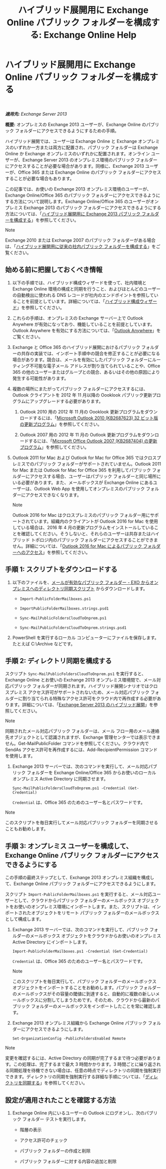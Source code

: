 ﻿---
title: 'ハイブリッド展開用に Exchange Online パブリック フォルダーを構成する: Exchange Online Help'
TOCTitle: ハイブリッド展開用に Exchange Online パブリック フォルダーを構成する
ms:assetid: d979edb3-967b-4431-8beb-0c236bf7f56d
ms:mtpsurl: https://technet.microsoft.com/ja-jp/library/Mt729076(v=EXCHG.150)
ms:contentKeyID: 72768739
ms.date: 05/22/2018
mtps_version: v=EXCHG.150
ms.translationtype: HT
---

# ハイブリッド展開用に Exchange Online パブリック フォルダーを構成する

 

_**適用先:** Exchange Server 2013_

**概要:**  オンプレミスの Exchange 2013 ユーザーが、Exchange Online のパブリック フォルダーにアクセスできるようにするための手順。

ハイブリッド展開では、ユーザーは Exchange Online と Exchange オンプレミスのいずれか一方または両方に配置され、パブリック フォルダーは Exchange Online か Exchange オンプレミスのいずれかに配置されます。オンライン ユーザーが、Exchange Server 2013 のオンプレミス環境のパブリック フォルダーにアクセスすることが必要な場合があります。同様に、Exchange 2013 ユーザーが、Office 365 または Exchange Online のパブリック フォルダーにアクセスすることが必要な場合もあります。

この記事では、お使いの Exchange 2013 オンプレミス環境のユーザーが、Exchange Online/Office 365 のパブリック フォルダーにアクセスできるようにする方法について説明します。Exchange Online/Office 365 のユーザーがオンプレミス Exchange 2013 のパブリック フォルダーにアクセスできるようにする方法については、「[ハイブリッド展開用に Exchange 2013 パブリック フォルダーを構成する](configure-exchange-2013-public-folders-for-a-hybrid-deployment-exchange-2013-help.md)」を参照してください。


> [!NOTE]
> Exchange 2010 または Exchange 2007 のパブリック フォルダーがある場合は、「<A href="configure-legacy-on-premises-public-folders-for-a-hybrid-deployment-exchange-2013-help.md">ハイブリッド展開用に従来の社内パブリック フォルダーを構成する</A>」をご覧ください。



## 始める前に把握しておくべき情報

1.  以下の手順では、ハイブリッド構成ウィザードを使って、社内環境と Exchange Online 環境の構成と同期を行うこと、およびほとんどのユーザーの自動検出に使われる DNS レコードが社内のエンドポイントを参照していることを前提としています。詳細については、「[ハイブリッド構成ウィザード](https://technet.microsoft.com/ja-jp/library/hh529921\(v=exchg.150\))」を参照してください。

2.  これらの手順は、オンプレミスの Exchange サーバー上で Outlook Anywhere が有効になっており、機能していることを前提としています。Outlook Anywhere を有効にする方法については、「[Outlook Anywhere](outlook-anywhere-exchange-2013-help.md)」をご覧ください。

3.  Exchange と Office 365 のハイブリッド展開におけるパブリック フォルダーの共存の実装では、インポート手順中の競合を修正することが必要になる場合があります。競合は、メールを有効にしたパブリック フォルダーにルーティング不可能な電子メール アドレスが割り当てられていることや、Office 365 の他のユーザーまたはグループとの競合、あるいはその他の原因により発生する可能性があります。

4.  複数の場所にまたがってパブリック フォルダーにアクセスするには、Outlook クライアントを 2012 年 11 月以降の Oooklook パブリック更新プログラムにアップグレードする必要があります。
    
    1.  Outlook 2010 用の 2012 年 11 月の Oooklook 更新プログラムをダウンロードするには、「[Microsoft Outlook 2010 (KB2687623) 32 ビット版の更新プログラム](https://www.microsoft.com/ja-jp/download/details.aspx?id=35702)」を参照してください。
    
    2.  Outlook 2007 用の 2012 年 11 月の Outlook 更新プログラムをダウンロードするには、「[Microsoft Office Outlook 2007 (KB2687404) の更新プログラム](https://www.microsoft.com/ja-jp/download/details.aspx?id=35718)」を参照してください。

5.  Outlook 2011 for Mac および Outlook for Mac for Office 365 ではクロスプレミスでのパブリック フォルダーがサポートされていません。Outlook 2011 for Mac または Outlook for Mac for Office 365 を利用してパブリック フォルダーにアクセスする場合、ユーザーはパブリック フォルダーと同じ場所にいる必要があります。また、メールボックスが Exchange Online にあるユーザーは、Outlook Web App を使用してオンプレミスのパブリック フォルダーにアクセスできなくなります。
    

    > [!NOTE]
    > Outlook 2016 for Mac はクロスプレミスのパブリック フォルダー用にサポートされています。組織内のクライアントが Outlook 2016 for Mac を使用している場合は、2016 年 4 月の更新プログラムをインストールしていることを確認してください。そうしないと、それらのユーザーは共存またはハイブリッド トポロジ内のパブリック フォルダーにアクセスすることができません。詳細については、「<A href="accessing-public-folders-with-outlook-2016-for-mac-exchange-2013-help.md">Outlook 2016 for Mac によるパブリック フォルダーへのアクセス</A>」を参照してください。



## 手順 1: スクリプトをダウンロードする

1.  以下のファイルを、[メールが有効なパブリック フォルダー - EXO からオンプレミスへのディレクトリ同期スクリプト](https://go.microsoft.com/fwlink/p/?linkid=797795) からダウンロードします。
    
      - `Import-PublicFolderMailboxes.ps1`
    
      - `ImportPublicFolderMailboxes.strings.psd1`
    
      - `Sync-MailPublicFoldersCloudToOnprem.ps1`
    
      - `Sync-MailPublicFoldersCloudToOnprem.strings.psd1`

2.  PowerShell を実行するローカル コンピューターにファイルを保存します。たとえば C:\\Archive などです。

## 手順 2: ディレクトリ同期を構成する

スクリプト `Sync-MailPublicFoldersCloudToOnprem.ps1` を実行すると、Exchange Online とお使いの Exchange 2013 オンプレミス環境間で、メール対応パブリック フォルダーが同期されます。ハイブリッド展開シナリオではクロスプレミス アクセス許可がサポートされないため、メール対応パブリック フォルダーに割り当てられる特殊なアクセス許可をクラウド内で再作成する必要があります。詳細については、「[Exchange Server 2013 のハイブリッド展開](https://technet.microsoft.com/ja-jp/59e32000-4fcf-417f-a491-f1d8f9aeef9b\(exchg.150\)#doc)」を参照してください。


> [!NOTE]
> 同期されたメール対応パブリック フォルダーは、メール フロー用のメール連絡先オブジェクトとして認識されますが、Exchange 管理センターでは表示できません。Get-MailPublicFolder コマンドを参照してください。クラウド内で SendAs アクセス許可を再作成するには、Add-RecipientPermission コマンドを使用します。



1.  Exchange 2013 サーバーでは、次のコマンドを実行して、メール対応パブリック フォルダーを Exchange Online/Office 365 からお使いのローカル オンプレミス Active Directory に同期させます。
    
        Sync-MailPublicFoldersCloudToOnprem.ps1 -Credential (Get-Credential)
    
    `Credential` は、Office 365 のためのユーザー名とパスワードです。


> [!NOTE]
> このスクリプトを毎日実行してメール対応パブリック フォルダーを同期させることもお勧めします。



## 手順 3: オンプレミス ユーザーを構成して、Exchange Online パブリック フォルダーにアクセスできるようにする

この手順の最終ステップとして、Exchange 2013 オンプレミス組織を構成して、Exchange Online パブリック フォルダーにアクセスできるようにします。

スクリプト `Import-PublicFolderMailboxes.ps1` を実行すると、メール対応ユーザーとして、クラウドからパブリック フォルダーのメールボックス オブジェクトをお使いのオンプレミス環境にインポートします。また、スクリプトは、インポートされたオブジェクトをリモート パブリック フォルダーのメールボックスとして構成します。

1.  Exchange 2013 サーバーでは、次のコマンドを実行して、パブリック フォルダーのメールボックス オブジェクトをクラウドからお使いのオンプレミス Active Directory にインポートします。
    
        Import-PublicFolderMailboxes.ps1 -Credential (Get-Credential)
    
    `Credential` は、Office 365 のためのユーザー名とパスワードです。
    

    > [!NOTE]
    > このスクリプトを毎日実行して、パブリック フォルダーのメールボックス オブジェクトをインポートすることをお勧めします。パブリック フォルダーのメールボックスがその容量の閾値に到達すると、自動的に複数の新しいメールボックスに分割してしまうためです。そのため、クラウドから最新のパブリック フォルダーのメールボックスをインポートしたことを常に確認します。



2.  Exchange 2013 オンプレミス組織から Exchange Online パブリック フォルダーにアクセスできるようにします。
    
        Set-OrganizationConfig -PublicFoldersEnabled Remote


> [!NOTE]
> 変更を確認するには、Active Directory の同期が完了するまで待つ必要があります。この処理は、完了するまで最大 3 時間かかります。3 時間ごとに繰り返される同期処理を待機できない場合は、任意の時点でディレクトリの同期を強制実行できます。ディレクトリの同期を強制実行する詳細な手順については、「<A href="http://technet.microsoft.com/ja-jp/library/jj151771.aspx">ディレクトリを同期する</A>」を参照してください。



## 設定が適用されたことを確認する方法

1.  Exchange Online 内にいるユーザーの Outlook にログオンし、次のパブリック フォルダー テストを実行します。
    
      - 階層の表示
    
      - アクセス許可のチェック
    
      - パブリック フォルダーの作成と削除
    
      - パブリック フォルダーに対する内容の追加と削除

